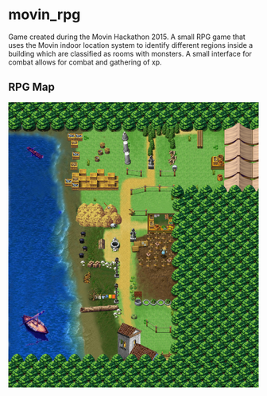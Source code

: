 # movin_rpg

Game created during the Movin Hackathon 2015. A small RPG game that uses the Movin indoor location system to identify different regions inside a building which are classified as rooms with monsters. A small interface for combat allows for combat and gathering of xp.

## RPG Map
![RPG Map](images/map_v1.png)

